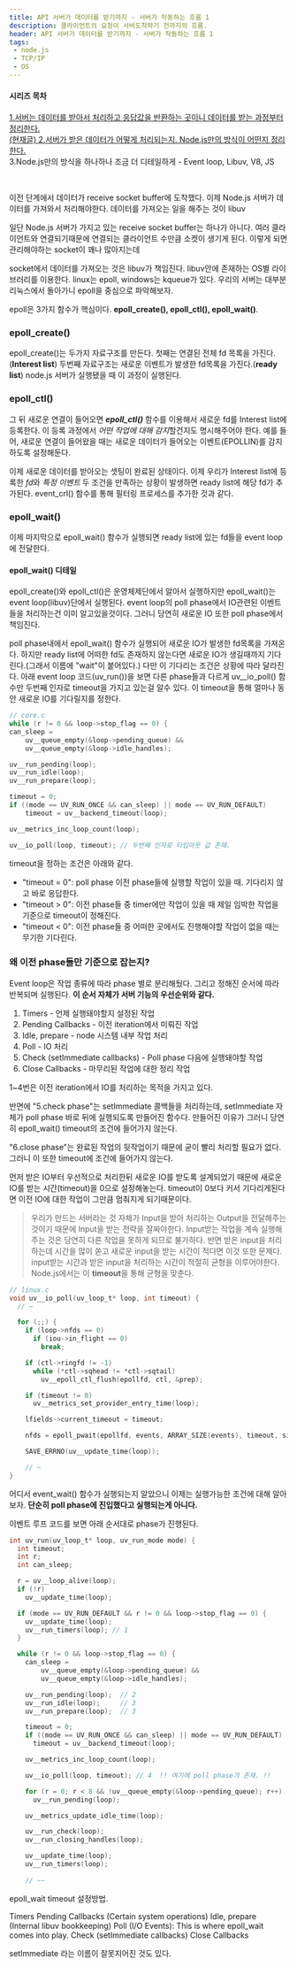 ```yaml
---
title: API 서버가 데이터를 받기까지 - 서버가 작동하는 흐름 1
description: 클라이언트의 요청이 서버도착하기 전까지의 흐름.
header: API 서버가 데이터를 받기까지 - 서버가 작동하는 흐름 1
tags:
 - node.js
 - TCP/IP
 - OS
---
```


#### 시리즈 목차
[1.서버는 데이터를 받아서 처리하고 응답값을 반환하는 곳이니 데이터를 받는 과정부터 정리한다.](https://moonqqqq.github.io/before-arriving-server-server-series-1)<br>
[<U>(현재글) 2.서버가 받은 데이터가 어떻게 처리되는지. Node.js만의 방식이 어떤지 정리한다.</U>](https://moonqqqq.github.io/from-the-libuv-server-series-1)</U><br>
3.Node.js만의 방식을 하나하나 조금 더 디테일하게 - Event loop, Libuv, V8, JS

<br>

이전 단계에서 데이터가 receive socket buffer에 도착했다. 이제 Node.js 서버가 데이터를 가져와서 처리해야한다. 데이터를 가져오는 일을 해주는 것이 libuv

일단 Node.js 서버가 가지고 있는 receive socket buffer는 하나가 아니다. 여러 클라이언트와 연결되기때문에 연결되는 클라이언트 수만큼 소켓이 생기게 된다. 이렇게 되면 관리해야하는 socket이 꽤나 많아지는데 


socket에서 데이터를 가져오는 것은 libuv가 책임진다. libuv안에 존재하는 OS별 라이브러리를 이용한다. linux는 epoll, windows는 kqueue가 있다. 우리의 서버는 대부분 리눅스에서 돌아가니 epoll을 중심으로 파악해보자.

epoll은 3가지 함수가 핵심이다. **epoll_create(), epoll_ctl(), epoll_wait()**.

### epoll_create()
epoll_create()는 두가지 자료구조를 만든다. 첫째는 연결된 전체 fd 목록을 가진다.(**Interest list**) 두번째 자료구조는 새로운 이벤트가 발생한 fd목록을 가진다.(**ready list**) node.js 서버가 실행됐을 때 이 과정이 실행된다.

### epoll_ctl()
그 뒤 새로운 연결이 들어오면 ***epoll_ctl()*** 함수를 이용해서 새로운 fd를 Interest list에 등록한다. 이 등록 과정에서 *어떤 작업에 대해 감지*할건지도 명시해주어야 한다. 예를 들어, 새로운 연결이 들어왔을 때는 새로운 데이터가 들어오는 이벤트(EPOLLIN)를 감지하도록 설정해둔다.

이제 새로운 데이터를 받아오는 셋팅이 완료된 상태이다. 이제 우리가 Interest list에 등록한 *fd*와 *특정 이벤트* 두 조건을 만족하는 상황이 발생하면 ready list에 해당 fd가 추가된다. event_crl() 함수를 통해 필터링 프로세스를 추가한 것과 같다.

### epoll_wait()
이제 마지막으로 epoll_wait() 함수가 실행되면 ready list에 있는 fd들을 event loop에 전달한다.

#### epoll_wait() 디테일
epoll_create()와 epoll_ctl()은 운영체제단에서 알아서 실행하지만 epoll_wait()는 event loop(libuv)단에서 실행된다. event loop의 poll phase에서 IO관련된 이벤트들을 처리하는건 이미 알고있을것이다. 그러니 당연히 새로운 IO 또한 poll phase에서 책임진다.

poll phase내에서 epoll_wait() 함수가 실행되어 새로운 IO가 발생한 fd목록을 가져온다. 하지만 ready list에 어떠한 fd도 존재하지 않는다면 새로운 IO가 생길때까지 기다린다.(그래서 이름에 "wait"이 붙어있다.) 다만 이 기다리는 조건은 상황에 따라 달라진다. 아래 event loop 코드(uv_run())을 보면 다른 phase들과 다르게 uv__io_poll() 함수만 두번째 인자로 timeout을 가지고 있는걸 알수 있다. 이 timeout을 통해 얼마나 동안 새로운 IO를 기다릴지를 정한다.

```c
// core.c
while (r != 0 && loop->stop_flag == 0) {
can_sleep =
    uv__queue_empty(&loop->pending_queue) &&
    uv__queue_empty(&loop->idle_handles);

uv__run_pending(loop);
uv__run_idle(loop);
uv__run_prepare(loop);

timeout = 0;
if ((mode == UV_RUN_ONCE && can_sleep) || mode == UV_RUN_DEFAULT)
    timeout = uv__backend_timeout(loop);

uv__metrics_inc_loop_count(loop);

uv__io_poll(loop, timeout); // 두번째 인자로 타입아웃 값 존재.
```

timeout을 정하는 조건은 아래와 같다.

- "timeout = 0": poll phase 이전 phase들에 실행할 작업이 있을 때. 기다리지 않고 바로 응답한다.
- "timeout > 0": 이전 phase들 중 timer에만 작업이 있을 때 제일 임박한 작업을 기준으로 timeout이 정해진다.
- "timeout < 0": 이전 phase들 중 어떠한 곳에서도 진행해야할 작업이 없을 때는 무기한 기다린다.

### 왜 이전 phase들만 기준으로 잡는지?
Event loop은 작업 종류에 따라 phase 별로 분리해뒀다. 그리고 정해진 순서에 따라 반복되며 실행된다. **이 순서 자체가 서버 기능의 우선순위와 같다.**

1. Timers - 언제 실행돼야할지 설정된 작업
2. Pending Callbacks - 이전 iteration에서 미뤄진 작업
3. Idle, prepare - node 시스템 내부 작업 처리
4. Poll - IO 처리
5. Check (setImmediate callbacks) - Poll phase 다음에 실행돼야할 작업
6. Close Callbacks - 마무리된 작업에 대한 정리 작업

1~4번은 이전 iteration에서 IO를 처리하는 목적을 가지고 있다. 

반면에 "5.check phase"는 setImmediate 콜백들을 처리하는데, setImmediate 자체가 poll phase 바로 뒤에 실행되도록 만들어진 함수다. 만들어진 이유가 그러니 당연히 epoll_wait() timeout의 조건에 들어가지 않는다.

"6.close phase"는 완료된 작업의 뒷작업이기 때문에 굳이 빨리 처리할 필요가 없다. 그러니 이 또한 timeout에 조건에 들어가지 않는다.

먼저 받은 IO부터 우선적으로 처리한뒤 새로운 IO를 받도록 설계되었기 때문에 새로운 IO를 받는 시간(timeout)을 0으로 설정해놓는다. timeout이 0보다 커서 기다리게된다면 이전 IO에 대한 작업이 그만큼 멈춰지게 되기때문이다.

> 우리가 만드는 서버라는 것 자체가 Input을 받아 처리하는 Output을 전달해주는 것이기 때문에 Input을 받는 전략을 잘짜야한다. Input받는 작업을 계속 실행해주는 것은 당연히 다른 작업을 못하게 되므로 불가하다. 반면 받은 input을 처리하는데 시간을 많이 쏟고 새로운 input을 받는 시간이 적다면 이것 또한 문제다. input받는 시간과 받은 input을 처리하는 시간이 적절히 균형을 이루어야한다. Node.js에서는 이 **timeout**을 통해 균형을 맞춘다.




```c
// linux.c
void uv__io_poll(uv_loop_t* loop, int timeout) {
  // ~

  for (;;) {
    if (loop->nfds == 0)
      if (iou->in_flight == 0)
        break;

    if (ctl->ringfd != -1)
      while (*ctl->sqhead != *ctl->sqtail)
        uv__epoll_ctl_flush(epollfd, ctl, &prep);

    if (timeout != 0)
      uv__metrics_set_provider_entry_time(loop);

    lfields->current_timeout = timeout;

    nfds = epoll_pwait(epollfd, events, ARRAY_SIZE(events), timeout, sigmask); // epoll_pwait()

    SAVE_ERRNO(uv__update_time(loop));

    // ~
}
```
어디서 event_wait() 함수가 실행되는지 알았으니 이제는 실행가능한 조건에 대해 알아보자. **단순히 poll phase에 진입했다고 실행되는게 아니다.** 




이벤트 루프 코드를 보면 아래 순서대로 phase가 진행된다.

```c
int uv_run(uv_loop_t* loop, uv_run_mode mode) {
  int timeout;
  int r;
  int can_sleep;

  r = uv__loop_alive(loop);
  if (!r)
    uv__update_time(loop);

  if (mode == UV_RUN_DEFAULT && r != 0 && loop->stop_flag == 0) {
    uv__update_time(loop);
    uv__run_timers(loop); // 1
  }

  while (r != 0 && loop->stop_flag == 0) {
    can_sleep =
        uv__queue_empty(&loop->pending_queue) &&
        uv__queue_empty(&loop->idle_handles);

    uv__run_pending(loop);  // 2
    uv__run_idle(loop);     // 3
    uv__run_prepare(loop);  // 3

    timeout = 0;
    if ((mode == UV_RUN_ONCE && can_sleep) || mode == UV_RUN_DEFAULT)
      timeout = uv__backend_timeout(loop);

    uv__metrics_inc_loop_count(loop);

    uv__io_poll(loop, timeout); // 4  !! 여기에 poll phase가 존재. !!

    for (r = 0; r < 8 && !uv__queue_empty(&loop->pending_queue); r++)
      uv__run_pending(loop);

    uv__metrics_update_idle_time(loop);

    uv__run_check(loop);
    uv__run_closing_handles(loop);

    uv__update_time(loop);
    uv__run_timers(loop);
    
    // ~~
```

epoll_wait timeout 설정방법.


Timers
Pending Callbacks (Certain system operations)
Idle, prepare (Internal libuv bookkeeping)
Poll (I/O Events): This is where epoll_wait comes into play.
Check (setImmediate callbacks)
Close Callbacks

setImmediate 라는 이름이 잘못지어진 것도 있다.